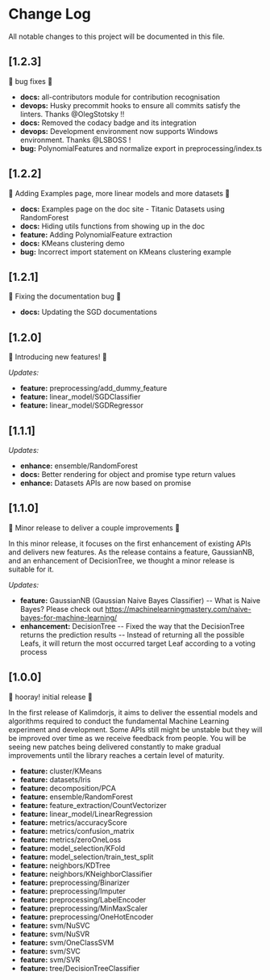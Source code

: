 # Change Log

All notable changes to this project will be documented in this file.

## [1.2.3]

:rocket: bug fixes :rocket:

- **docs:** all-contributors module for contribution recognisation
- **devops:** Husky precommit hooks to ensure all commits satisfy the linters. Thanks @OlegStotsky !!
- **docs:** Removed the codacy badge and its integration
- **devops:** Development environment now supports Windows environment. Thanks @LSBOSS !
- **bug:** PolynomialFeatures and normalize export in preprocessing/index.ts

## [1.2.2]

:rocket: Adding Examples page, more linear models and more datasets :rocket:

- **docs:** Examples page on the doc site - Titanic Datasets using RandomForest
- **docs:** Hiding utils functions from showing up in the doc
- **feature:** Adding PolynomialFeature extraction
- **docs:** KMeans clustering demo
- **bug:** Incorrect import statement on KMeans clustering example

## [1.2.1]

:bug: Fixing the documentation bug :bug:

- **docs:** Updating the SGD documentations

## [1.2.0]

:rocket: Introducing new features! :rocket:

_Updates:_

- **feature:** preprocessing/add_dummy_feature
- **feature:** linear_model/SGDClassifier
- **feature:** linear_model/SGDRegressor

## [1.1.1]

_Updates:_

- **enhance:** ensemble/RandomForest
- **docs:** Better rendering for object and promise type return values
- **enhance:** Datasets APIs are now based on promise

## [1.1.0]

:raised_hands: Minor release to deliver a couple improvements :raised_hands:

In this minor release, it focuses on the first enhancement of existing APIs and delivers new features. As the release contains a feature, GaussianNB, and an enhancement of DecisionTree, we thought a minor release is suitable for it.

_Updates:_

- **feature:** GaussianNB (Gaussian Naive Bayes Classifier)
  -- What is Naive Bayes? Please check out https://machinelearningmastery.com/naive-bayes-for-machine-learning/
- **enhancement:** DecisionTree
  -- Fixed the way that the DecisionTree returns the prediction results
  -- Instead of returning all the possible Leafs, it will return the most occurred target Leaf according to a voting process

## [1.0.0]

:baby_chick: hooray! initial release :baby_chick:

In the first release of Kalimdorjs,
it aims to deliver the essential models and algorithms required to conduct
the fundamental Machine Learning experiment and development. Some APIs still
might be unstable but they will be improved over time as we receive feedback
from people. You will be seeing new patches being delivered constantly to make gradual
improvements until the library reaches a certain level of maturity.

- **feature:** cluster/KMeans
- **feature:** datasets/Iris
- **feature:** decomposition/PCA
- **feature:** ensemble/RandomForest
- **feature:** feature_extraction/CountVectorizer
- **feature:** linear_model/LinearRegression
- **feature:** metrics/accuracyScore
- **feature:** metrics/confusion_matrix
- **feature:** metrics/zeroOneLoss
- **feature:** model_selection/KFold
- **feature:** model_selection/train_test_split
- **feature:** neighbors/KDTree
- **feature:** neighbors/KNeighborClassifier
- **feature:** preprocessing/Binarizer
- **feature:** preprocessing/Imputer
- **feature:** preprocessing/LabelEncoder
- **feature:** preprocessing/MinMaxScaler
- **feature:** preprocessing/OneHotEncoder
- **feature:** svm/NuSVC
- **feature:** svm/NuSVR
- **feature:** svm/OneClassSVM
- **feature:** svm/SVC
- **feature:** svm/SVR
- **feature:** tree/DecisionTreeClassifier
